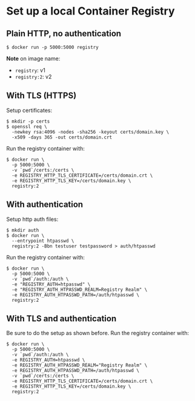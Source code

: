 # Set up a local Container Registry

## Plain HTTP, no authentication
```
$ docker run -p 5000:5000 registry
```

**Note** on image name:
- `registry`: v1
- `registry:2`: v2


## With TLS (HTTPS)

Setup certificates:
```
$ mkdir -p certs
$ openssl req \
  -newkey rsa:4096 -nodes -sha256 -keyout certs/domain.key \
  -x509 -days 365 -out certs/domain.crt
```

Run the registry container with:
```
$ docker run \
  -p 5000:5000 \
  -v `pwd`/certs:/certs \
  -e REGISTRY_HTTP_TLS_CERTIFICATE=/certs/domain.crt \
  -e REGISTRY_HTTP_TLS_KEY=/certs/domain.key \
  registry:2
```

## With authentication
Setup http auth files:
```
$ mkdir auth
$ docker run \
  --entrypoint htpasswd \
  registry:2 -Bbn testuser testpassword > auth/htpasswd
```

Run the registry container with:
```
$ docker run \
  -p 5000:5000 \
  -v `pwd`/auth:/auth \
  -e "REGISTRY_AUTH=htpasswd" \
  -e "REGISTRY_AUTH_HTPASSWD_REALM=Registry Realm" \
  -e REGISTRY_AUTH_HTPASSWD_PATH=/auth/htpasswd \
  registry:2
```

## With TLS and authentication
Be sure to do the setup as shown before. Run the registry container with:
```
$ docker run \
  -p 5000:5000 \
  -v `pwd`/auth:/auth \
  -e REGISTRY_AUTH=htpasswd \
  -e REGISTRY_AUTH_HTPASSWD_REALM="Registry Realm" \
  -e REGISTRY_AUTH_HTPASSWD_PATH=/auth/htpasswd \
  -v `pwd`/certs:/certs \
  -e REGISTRY_HTTP_TLS_CERTIFICATE=/certs/domain.crt \
  -e REGISTRY_HTTP_TLS_KEY=/certs/domain.key \
  registry:2
```
